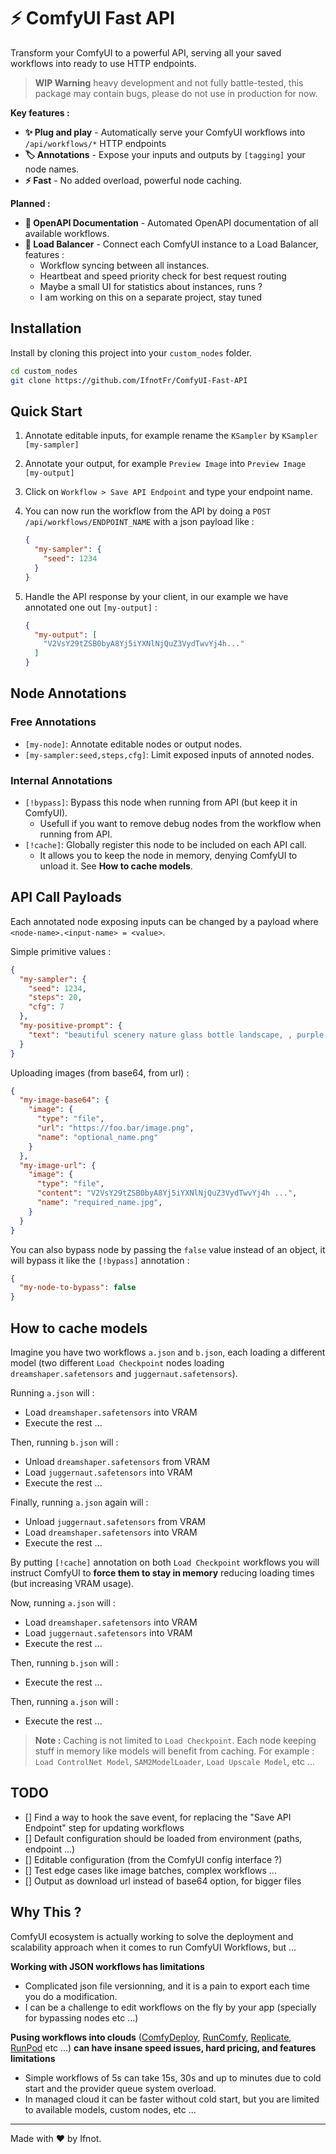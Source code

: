 # ⚡ ComfyUI Fast API

Transform your ComfyUI to a powerful API, serving all your saved workflows into ready to use HTTP endpoints.

> **WIP Warning** heavy development and not fully battle-tested, this package may contain bugs, please do not use in production for now.

**Key features :**

- **✨ Plug and play** - Automatically serve your ComfyUI workflows into `/api/workflows/*` HTTP endpoints
- **🏷️ Annotations** - Expose your inputs and outputs by `[tagging]` your node names.
- **⚡ Fast** - No added overload, powerful node caching.

**Planned :**

- **📖 OpenAPI Documentation** - Automated OpenAPI documentation of all available workflows.
- **🔀 Load Balancer** - Connect each ComfyUI instance to a Load Balancer, features :
  - Workflow syncing between all instances.
  - Heartbeat and speed priority check for best request routing
  - Maybe a small UI for statistics about instances, runs ?
  - I am working on this on a separate project, stay tuned

## Installation

Install by cloning this project into your `custom_nodes` folder.

```sh
cd custom_nodes
git clone https://github.com/IfnotFr/ComfyUI-Fast-API
```

## Quick Start

1. Annotate editable inputs, for example rename the `KSampler` by `KSampler [my-sampler]`

2. Annotate your output, for example `Preview Image` into `Preview Image [my-output]`

3. Click on `Workflow > Save API Endpoint` and type your endpoint name.

4. You can now run the workflow from the API by doing a `POST /api/workflows/ENDPOINT_NAME` with a json payload like :

    ```json
    {
      "my-sampler": {
        "seed": 1234
      }
    }
    ```

5. Handle the API response by your client, in our example we have annotated one out `[my-output]` :

    ```json
    {
      "my-output": [
        "V2VsY29tZSB0byA8Yj5iYXNlNjQuZ3VydTwvYj4h..."
      ]
    }
    ```

## Node Annotations

### Free Annotations

- `[my-node]`: Annotate editable nodes or output nodes.
- `[my-sampler:seed,steps,cfg]`: Limit exposed inputs of annoted nodes.

### Internal Annotations

- `[!bypass]`: Bypass this node when running from API (but keep it in ComfyUI).
  - Usefull if you want to remove debug nodes from the workflow when running from API.
- `[!cache]`: Globally register this node to be included on each API call.
  - It allows you to keep the node in memory, denying ComfyUI to unload it. See **How to cache models**.

## API Call Payloads

Each annotated node exposing inputs can be changed by a payload where `<node-name>.<input-name> = <value>`.

Simple primitive values :

```json
{
  "my-sampler": {
    "seed": 1234,
    "steps": 20,
    "cfg": 7
  },
  "my-positive-prompt": {
    "text": "beautiful scenery nature glass bottle landscape, , purple galaxy bottle,"
  }
}
```

Uploading images (from base64, from url) :

```json
{
  "my-image-base64": {
    "image": {
      "type": "file",
      "url": "https://foo.bar/image.png",
      "name": "optional_name.png"
    }
  },
  "my-image-url": {
    "image": {
      "type": "file",
      "content": "V2VsY29tZSB0byA8Yj5iYXNlNjQuZ3VydTwvYj4h ...",
      "name": "required_name.jpg",
    }
  }
}
```

You can also bypass node by passing the `false` value instead of an object, it will bypass it like the `[!bypass]` annotation :

```json
{
  "my-node-to-bypass": false
}
```

## How to cache models

Imagine you have two workflows `a.json` and `b.json`, each loading a different model (two different `Load Checkpoint` nodes loading `dreamshaper.safetensors` and `juggernaut.safetensors`).

Running `a.json` will :

- Load `dreamshaper.safetensors` into VRAM
- Execute the rest ...

Then, running `b.json` will :

- Unload `dreamshaper.safetensors` from VRAM
- Load `juggernaut.safetensors` into VRAM
- Execute the rest ...

Finally, running `a.json` again will :

- Unload `juggernaut.safetensors` from VRAM
- Load `dreamshaper.safetensors` into VRAM
- Execute the rest ...

By putting `[!cache]` annotation on both `Load Checkpoint` workflows you will instruct ComfyUI to **force them to stay in memory** reducing loading times (but increasing VRAM usage).

Now, running `a.json` will :

- Load `dreamshaper.safetensors` into VRAM
- Load `juggernaut.safetensors` into VRAM
- Execute the rest ...

Then, running `b.json` will :

- Execute the rest ...

Then, running `a.json` will :

- Execute the rest ...

> **Note :** Caching is not limited to `Load Checkpoint`. Each node keeping stuff in memory like models will benefit from caching. For example : `Load ControlNet Model`, `SAM2ModelLoader`, `Load Upscale Model`, etc ...

## TODO

- [] Find a way to hook the save event, for replacing the "Save API Endpoint" step for updating workflows
- [] Default configuration should be loaded from environment (paths, endpoint ...)
- [] Editable configuration (from the ComfyUI config interface ?)
- [] Test edge cases like image batches, complex workflows ...
- [] Output as download url instead of base64 option, for bigger files

## Why This ?

ComfyUI ecosystem is actually working to solve the deployment and scalability approach when it comes to run ComfyUI Workflows, but ...

**Working with JSON workflows has limitations**

- Complicated json file versionning, and it is a pain to export each time you do a modification.
- I can be a challenge to edit workflows on the fly by your app (specially for bypassing nodes etc ...)

**Pusing workflows into clouds** ([ComfyDeploy](https://comfydeploy.com/), [RunComfy](https://www.runcomfy.com/), [Replicate](https://replicate.com/), [RunPod](https://www.runpod.io/) etc ...) **can have insane speed issues, hard pricing, and features limitations**

- Simple workflows of 5s can take 15s, 30s and up to minutes due to cold start and the provider queue system overload.
- In managed cloud it can be faster without cold start, but you are limited to available models, custom nodes, etc ...

---

Made with ❤️ by Ifnot.
